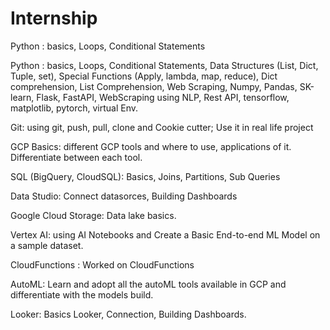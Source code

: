 # Internship
Python : basics, Loops, Conditional Statements
<p>Python : basics, Loops, Conditional Statements, Data Structures (List, Dict, Tuple, set), Special Functions (Apply, lambda, map, reduce), Dict comprehension, List Comprehension, Web Scraping, Numpy, Pandas, SK-learn, Flask, FastAPI, WebScraping using NLP, Rest API, tensorflow, matplotlib, pytorch, virtual Env.</p>

<p>Git: using git, push, pull, clone and Cookie cutter; Use it in real life project</p>

GCP Basics: different GCP tools and where to use, applications of it. Differentiate between each tool.

SQL (BigQuery, CloudSQL): Basics, Joins, Partitions, Sub Queries

Data Studio: Connect datasorces, Building Dashboards

Google Cloud Storage: Data lake basics.

Vertex AI: using AI Notebooks and Create a Basic End-to-end ML Model on  a  sample dataset.

CloudFunctions : Worked on CloudFunctions

AutoML: Learn and adopt all the autoML tools available in GCP and differentiate with the models build.

Looker: Basics Looker, Connection, Building Dashboards.
